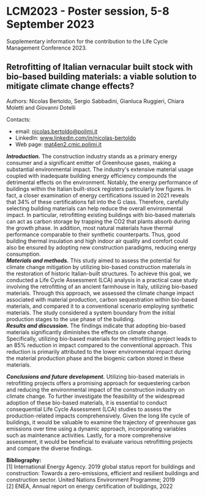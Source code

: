# LCM2023 - Poster session, 5-8 September 2023
Supplementary information for the contribution to the Life Cycle Management Conference 2023.
## Retrofitting of Italian vernacular built stock with bio-based building materials: a viable solution to mitigate climate change effects?
Authors: Nicolas Bertoldo, Sergio Sabbadini, Gianluca Ruggieri, Chiara Moletti and Giovanni Dotelli

Contacts: 
- email: nicolas.bertoldo@polimi.it
- LinkedIn: www.linkedin.com/in/nicolas-bertoldo
- Web page: [mat4en2.cmic.polimi.it](https://mat4en2.cmic.polimi.it/)

_**Introduction.**_ The construction industry stands as a primary energy consumer and a significant emitter of Greenhouse gases, making a substantial environmental impact. The industry's extensive material usage coupled with inadequate building energy efficiency compounds the detrimental effects on the environment. Notably, the energy performance of buildings within the Italian built-stock registers particularly low figures. In fact, a closer examination of energy certifications issued in 2021 reveals that 34% of these certifications fall into the G class. Therefore, carefully selecting building materials can help reduce the overall environmental impact. In particular, retrofitting existing buildings with bio-based materials can act as carbon storage by trapping the CO2 that plants absorb during the growth phase. In addition, most natural materials have thermal performance comparable to their synthetic counterparts. Thus, good building thermal insulation and high indoor air quality and comfort could also be ensured by adopting new construction paradigms, reducing energy consumption.  
_**Materials and methods.**_ This study aimed to assess the potential for climate change mitigation by utilizing bio-based construction materials in the restoration of historic Italian-built structures. To achieve this goal, we conducted a Life Cycle Assessment (LCA) analysis in a practical case study involving the retrofitting of an ancient farmhouse in Italy, utilizing bio-based materials. Through this approach, we assessed the climate change impact associated with material production, carbon sequestration within bio-based materials, and compared it to a conventional scenario employing synthetic materials. The study considered a system boundary from the initial production stages to the use phase of the building.  
_**Results and discussion.**_  The findings indicate that adopting bio-based materials significantly diminishes the effects on climate change. Specifically, utilizing bio-based materials for the retrofitting project leads to an 85% reduction in impact compared to the conventional approach. This reduction is primarily attributed to the lower environmental impact during the material production phase and the biogenic carbon stored in these materials. 

_**Conclusions and future development.**_ Utilizing bio-based materials in retrofitting projects offers a promising approach for sequestering carbon and reducing the environmental impact of the construction industry on climate change. To further investigate the feasibility of the widespread adoption of these bio-based materials, it is essential to conduct consequential Life Cycle Assessment (LCA) studies to assess the production-related impacts comprehensively. Given the long life cycle of buildings, it would be valuable to examine the trajectory of greenhouse gas emissions over time using a dynamic approach, incorporating variables such as maintenance activities. Lastly, for a more comprehensive assessment, it would be beneficial to evaluate various retrofitting projects and compare the diverse findings.


**Bibliography:**  
[1] International Energy Agency. 2019 global status report for buildings and construction: Towards a zero-emissions, efficient and resilient buildings and construction sector. United Nations Environment Programme; 2019  
[2] ENEA, Annual report on energy certification of buildings, 2022


